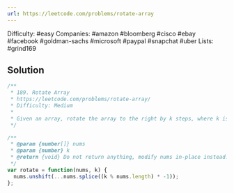 ```yaml
---
url: https://leetcode.com/problems/rotate-array
---
```


Difficulty: #easy
Companies: #amazon #bloomberg #cisco #ebay #facebook #goldman-sachs #microsoft #paypal #snapchat #uber
Lists: #grind169

## Solution

```javascript
/**
 * 189. Rotate Array
 * https://leetcode.com/problems/rotate-array/
 * Difficulty: Medium
 *
 * Given an array, rotate the array to the right by k steps, where k is non-negative.
 */

/**
 * @param {number[]} nums
 * @param {number} k
 * @return {void} Do not return anything, modify nums in-place instead.
 */
var rotate = function(nums, k) {
  nums.unshift(...nums.splice((k % nums.length) * -1));
};

```
